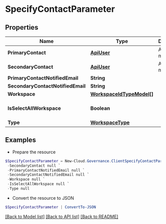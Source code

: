 # SpecifyContactParameter
## Properties

Name | Type | Description | Notes
------------ | ------------- | ------------- | -------------
**PrimaryContact** | [**ApiUser**](ApiUser.md) | ApiUser model | [optional] 
**SecondaryContact** | [**ApiUser**](ApiUser.md) | ApiUser model | [optional] 
**PrimaryContactNotifiedEmail** | **String** |  | [optional] 
**SecondaryContactNotifiedEmail** | **String** |  | [optional] 
**Workspace** | [**WorkspaceIdTypeModel[]**](WorkspaceIdTypeModel.md) |  | [optional] 
**IsSelectAllWorkspace** | **Boolean** |  | [optional] [default to $false]
**Type** | [**WorkspaceType**](WorkspaceType.md) |  | [optional] 

## Examples

- Prepare the resource
```powershell
$SpecifyContactParameter = New-Cloud.Governance.ClientSpecifyContactParameter  -PrimaryContact null `
 -SecondaryContact null `
 -PrimaryContactNotifiedEmail null `
 -SecondaryContactNotifiedEmail null `
 -Workspace null `
 -IsSelectAllWorkspace null `
 -Type null
```

- Convert the resource to JSON
```powershell
$SpecifyContactParameter | ConvertTo-JSON
```

[[Back to Model list]](../README.md#documentation-for-models) [[Back to API list]](../README.md#documentation-for-api-endpoints) [[Back to README]](../README.md)

